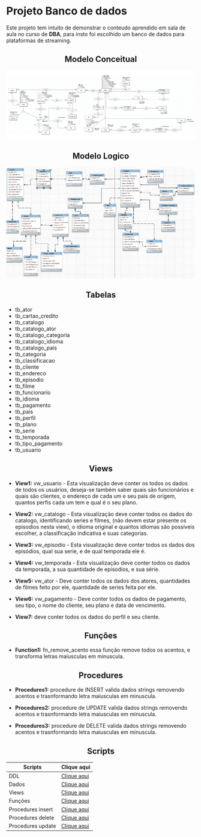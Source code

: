 # Projeto Banco de dados

Este projeto tem intuito de demonstrar o conteudo aprendido em sala de aula no curso de **DBA**, para insto foi escolhido um banco de dados para plataformas de streaming.

<div align=center>

## Modelo Conceitual
![Modelo conceitual](./img/netflixoconceitual.png)
</div>

<div align=center>

## Modelo Logico
![Modelo logico](./img/logico_modelo.png)
</div>

<div align=center>

## Tabelas
</div>

- tb_ator
- tb_cartao_credito
- tb_catalogo
- tb_catalogo_ator
- tb_catalogo_categoria
- tb_catalogo_idioma
- tb_catalogo_pais
- tb_categoria
- tb_classificacao
- tb_cliente
- tb_endereco
- tb_episodio
- tb_filme
- tb_funcionario
- tb_idioma
- tb_pagamento
- tb_pais
- tb_perfil
- tb_plano
- tb_serie
- tb_temporada
- tb_tipo_pagamento
- tb_usuario

<div align=center>

## Views
</div>

- **View1:**  vw_usuario - Esta visualização deve conter os todos os dados de todos os usuários, deseja-se também saber quais são funcionários e quais são clientes, o endereço de cada um e seu pais de origem,  quantos perfis cada um tem e qual é o seu plano.

- **View2:** vw_catalogo - Esta visualização deve conter todos os dados do catalogo, identificando series e filmes, (não devem estar presente os episodios nesta view), o idioma original e quantos idiomas são possíveis escolher, a classificação indicativa e suas categorias.

- **View3:** vw_episodio - Esta visualização deve conter todos os dados dos episódios, qual sua serie, e de qual temporada ele é.

- **View4:** vw_temporada - Esta visualização deve conter todos os dados da temporada, a sua quantidade de episodios, e sua série.

- **View5:** vw_ator - Deve conter todos os dados dos atores, quantidades de filmes feito por ele, quantidade de series feita por ele.

- **View6:** vw_pagamento - Deve conter todos os dados de pagamento, seu tipo, o nome do cliente, seu plano e data de vencimento.

- **View7:** deve conter todos os dados do perfil e seu cliente.

<div align=center>

## Funções
</div>

- **Function1:** fn_remove_acento essa função remove todos os acentos, e transforma letras maiusculas em minuscula.

<div align=center>

## Procedures
</div>

- **Procedures1:** procedure de INSERT valida dados strings removendo acentos e trasnformando letra maiusculas em minuscula.

- **Procedures2:** procedure de UPDATE valida dados strings removendo acentos e trasnformando letra maiusculas em minuscula.

- **Procedures3:** procedure de DELETE valida dados strings removendo acentos e trasnformando letra maiusculas em minuscula.


<div align=center>

## Scripts
</div>

|Scripts    |Clique aqui|
|-----------|-----------|
|DDL                |[Clique aqui](./Scripts/DDL.sql)|
|Dados              |[Clique aqui](./Scripts/DADOS_TESTE.sql)|
|Views              |[Clique aqui](./Scripts/VIEW.sql)|
|Funções            |[Clique aqui](./Scripts/FUNCTION.sql)|
|Procedures insert  |[Clique aqui](./Scripts/procedure_INSERT.sql)|
|Procedures delete  |[Clique aqui](./Scripts/procedure_DELETE.sql)|
|Procedures update  |[Clique aqui](./Scripts/procedure_UPDATE.sql)|




</div>

